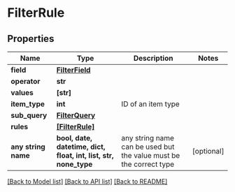 # FilterRule


## Properties
Name | Type | Description | Notes
------------ | ------------- | ------------- | -------------
**field** | [**FilterField**](FilterField.md) |  | 
**operator** | **str** |  | 
**values** | **[str]** |  | 
**item_type** | **int** | ID of an item type | 
**sub_query** | [**FilterQuery**](FilterQuery.md) |  | 
**rules** | [**[FilterRule]**](FilterRule.md) |  | 
**any string name** | **bool, date, datetime, dict, float, int, list, str, none_type** | any string name can be used but the value must be the correct type | [optional]

[[Back to Model list]](../README.md#documentation-for-models) [[Back to API list]](../README.md#documentation-for-api-endpoints) [[Back to README]](../README.md)


